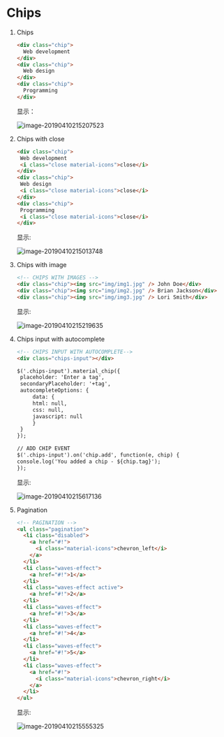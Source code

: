 # Chips

1. Chips

   ```html
   <div class="chip">
     Web development
   </div>
   <div class="chip">
     Web design
   </div>
   <div class="chip">
     Programming
   </div>
   ```

   显示：

   ![image-20190410215207523](/Users/chenxi/Library/Application%20Support/typora-user-images/image-20190410215207523.png)



2. Chips with close

   ```html
   <div class="chip">
   	Web development
   	<i class="close material-icons">close</i>
   </div>
   <div class="chip">
   	Web design
   	<i class="close material-icons">close</i>
   </div>
   <div class="chip">
   	Programming
   	<i class="close material-icons">close</i>
   </div>
   ```

   显示:

   ![image-20190410215013748](/Users/chenxi/Library/Application%20Support/typora-user-images/image-20190410215013748.png)



3. Chips with image

   ```html
   <!-- CHIPS WITH IMAGES -->
   <div class="chip"><img src="img/img1.jpg" /> John Doe</div>
   <div class="chip"><img src="img/img2.jpg" /> Brian Jackson</div>
   <div class="chip"><img src="img/img3.jpg" /> Lori Smith</div>
   ```

   显示:

   ![image-20190410215219635](/Users/chenxi/Library/Application%20Support/typora-user-images/image-20190410215219635.png)



4. Chips input with autocomplete

   ```html
   <!-- CHIPS INPUT WITH AUTOCOMPLETE-->
   <div class="chips-input"></div>
   
   $('.chips-input').material_chip({
   	placeholder: 'Enter a tag',
   	secondaryPlaceholder: '+tag',
   	autocompleteOptions: {
   		data: {
   		html: null,
   		css: null,
   		javascript: null
   		}
   	}
   });
   
   // ADD CHIP EVENT
   $('.chips-input').on('chip.add', function(e, chip) {
   console.log('You added a chip - ${chip.tag}');
   });
   ```

   显示:

   ![image-20190410215617136](/Users/chenxi/Library/Application%20Support/typora-user-images/image-20190410215617136.png)



5. Pagination

   ```html
   <!-- PAGINATION -->
   <ul class="pagination">
     <li class="disabled">
       <a href="#!">
         <i class="material-icons">chevron_left</i>
       </a>
     </li>
     <li class="waves-effect">
       <a href="#!">1</a>
     </li>
     <li class="waves-effect active">
       <a href="#!">2</a>
     </li>
     <li class="waves-effect">
       <a href="#!">3</a>
     </li>
     <li class="waves-effect">
       <a href="#!">4</a>
     </li>
     <li class="waves-effect">
       <a href="#!">5</a>
     </li>
     <li class="waves-effect">
       <a href="#!">
         <i class="material-icons">chevron_right</i>
       </a>
     </li>
   </ul>
   ```

   显示:

   ![image-20190410215555325](/Users/chenxi/Library/Application%20Support/typora-user-images/image-20190410215555325.png)

